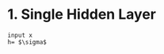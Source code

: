# 1. Single Hidden Layer



```
input x
h= $\sigma$ 
```

<!--stackedit_data:
eyJoaXN0b3J5IjpbLTgwMjkwMDczOV19
-->